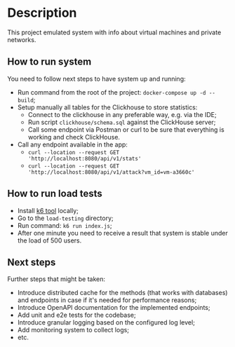 # Description

This project emulated system with info about virtual machines and private networks.

## How to run system

You need to follow next steps to have system up and running:

- Run command from the root of the project: `docker-compose up -d --build`;
- Setup manually all tables for the Clickhouse to store statistics:
  - Connect to the clickhouse in any preferable way, e.g. via the IDE;
  - Run script `clickhouse/schema.sql` against the ClickHouse server;
  - Call some endpoint via Postman or curl to be sure that everything is working and check ClickHouse.
- Call any endpoint available in the app:
  - `curl --location --request GET 'http://localhost:8080/api/v1/stats'`
  - `curl --location --request GET 'http://localhost:8080/api/v1/attack?vm_id=vm-a3660c'`

## How to run load tests

- Install [k6 tool](https://k6.io/docs/getting-started/installation/) locally;
- Go to the `load-testing` directory;
- Run command: `k6 run index.js`;
- After one minute you need to receive a result that system is stable under the load of 500 users.

## Next steps

Further steps that might be taken:
- Introduce distributed cache for the methods (that works with databases) and endpoints in case if it's needed for performance reasons;
- Introduce OpenAPI documentation for the implemented endpoints;
- Add unit and e2e tests for the codebase;
- Introduce granular logging based on the configured log level;
- Add monitoring system to collect logs;
- etc.